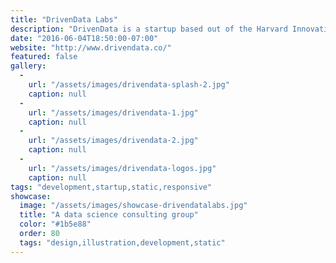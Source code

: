 ```yaml
---
title: "DrivenData Labs"
description: "DrivenData is a startup based out of the Harvard Innovation Lab that seeks to create social impact through crowdsourced data analysis competitions. I started working with DrivenData on a redesign of their competition platform. I've since worked with them on a number of projects, and recently created this new landing page for their consulting services."
date: "2016-06-04T18:50:00-07:00"
website: "http://www.drivendata.co/"
featured: false
gallery:
  -
    url: "/assets/images/drivendata-splash-2.jpg"
    caption: null
  -
    url: "/assets/images/drivendata-1.jpg"
    caption: null
  -
    url: "/assets/images/drivendata-2.jpg"
    caption: null
  -
    url: "/assets/images/drivendata-logos.jpg"
    caption: null
tags: "development,startup,static,responsive"
showcase:
  image: "/assets/images/showcase-drivendatalabs.jpg"
  title: "A data science consulting group"
  color: "#1b5e88"
  order: 80
  tags: "design,illustration,development,static"
---
```

